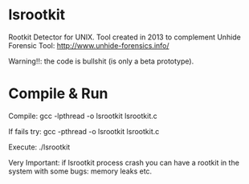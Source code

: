 # lsrootkit
Rootkit Detector for UNIX. Tool created in 2013 to complement Unhide Forensic Tool: http://www.unhide-forensics.info/

Warning!!: the code is bullshit (is only a beta prototype).

# Compile & Run
Compile: gcc -lpthread -o lsrootkit lsrootkit.c

If fails try: gcc -pthread -o lsrootkit lsrootkit.c

Execute: ./lsrootkit

Very Important: if lsrootkit process crash you can have a rootkit in the system with some bugs: memory leaks etc.
